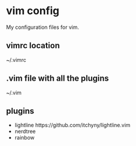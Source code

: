# vim config
My configuration files for vim.

## vimrc location
~/.vimrc

## .vim file with all the plugins
~/.vim

## plugins
<ul>
  <li>lightline https://github.com/itchyny/lightline.vim</li>
  <li>nerdtree</li>
  <li>rainbow</li>
</ul>

